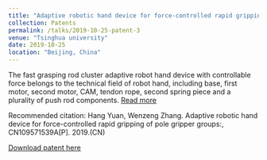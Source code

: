 ```yaml
---
title: "Adaptive robotic hand device for force-controlled rapid gripping of pole gripper groups(CN)"
collection: Patents
permalink: /talks/2019-10-25-patent-3
venue: "Tsinghua university"
date: 2019-10-25
location: "Beijing, China"
---
```


The fast grasping rod cluster adaptive robot hand device with controllable force belongs to the technical field of robot hand, including base, first motor, second motor, CAM, tendon rope, second spring piece and a plurality of push rod components. [Read more](https://xueshu.baidu.com/usercenter/paper/show?paperid=1n0h0a40651c0cn0ny5a0rj0ux499005&site=xueshu_se&hitarticle=1)

Recommended citation: Hang Yuan, Wenzeng Zhang. Adaptive robotic hand device for force-controlled rapid gripping of pole gripper groups:, CN109571539A[P]. 2019.(CN)

[Download patent here](https://github.com/EnderHangYuan/EnderHangYuan.github.io/blob/master/_talks/Adaptive%20Robot%20Hand%20Device%20for%20Fast%20Grasping%20Rod%20Cluster%20with%20Controllable%20Force.pdf)
